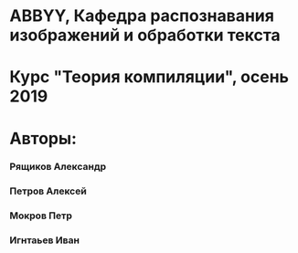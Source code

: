 # ABBYY, Кафедра распознавания изображений и обработки текста
# Курс "Теория компиляции", осень 2019

# Авторы:
  ### Рящиков Александр
  ### Петров Алексей
  ### Мокров Петр
  ### Игнтаьев Иван
